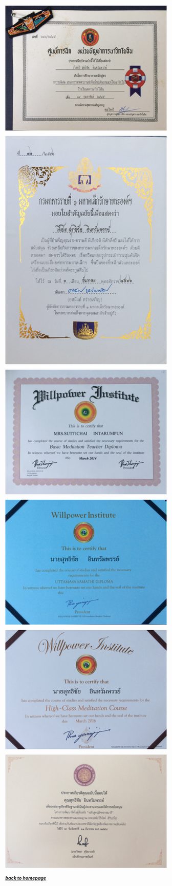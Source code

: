 <p align="center"> <img src="pictures/ability01.jpg"/> </p>
<p align="center"> <img src="pictures/ability02.jpg"/> </p>
<p align="center"> <img src="pictures/ability03.jpg"/> </p>
<p align="center"> <img src="pictures/ability04.jpg"/> </p>
<p align="center"> <img src="pictures/ability05.jpg"/> </p>
<p align="center"> <img src="pictures/ability06.jpg"/> </p>

##### [*back to homepage*](index.md)


